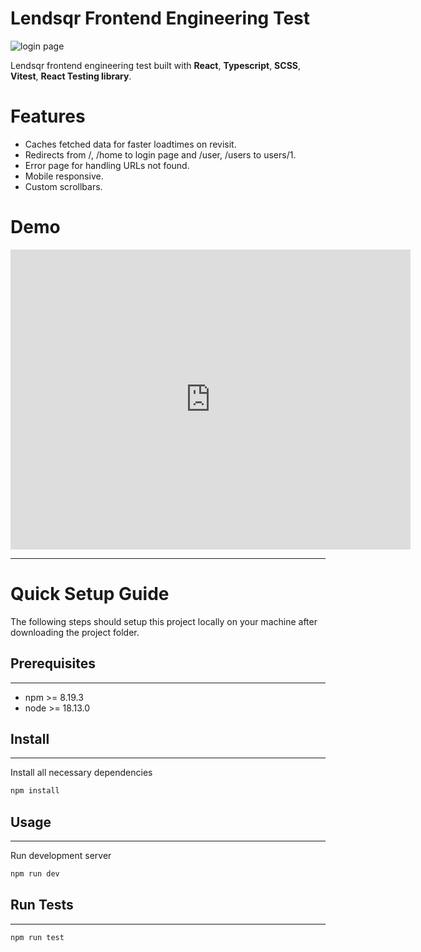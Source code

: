 # Lendsqr Frontend Engineering Test

![login page](https://res.cloudinary.com/duiyqqc0n/image/upload/v1674908770/general/rjcq54onb88hix1yaoyp.png "Login Page")

Lendsqr frontend engineering test built with **React**, **Typescript**, **SCSS**, **Vitest**, **React Testing library**.

# Features

- Caches fetched data for faster loadtimes on revisit.
- Redirects from /, /home to login page and /user, /users to users/1.
- Error page for handling URLs not found.
- Mobile responsive.
- Custom scrollbars.

# Demo

<iframe
    width="640"
    height="480"
    src="https://www.youtube.com/embed/GkZTeKZgwqc"
    frameborder="0"
    allow="autoplay; encrypted-media"
    allowfullscreen
>
</iframe>

---

# Quick Setup Guide

The following steps should setup this project locally on your machine after downloading the project folder.

## Prerequisites

---

- npm >= 8.19.3
- node >= 18.13.0

## Install

---

Install all necessary dependencies

```js
npm install

```

## Usage

---

Run development server

```js
npm run dev

```

## Run Tests

---

```js
npm run test

```
